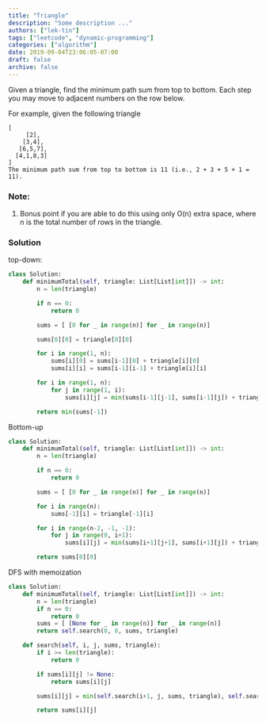 ```yaml
---
title: "Triangle"
description: "Some description ..."
authors: ["lek-tin"]
tags: ["leetcode", "dynamic-programming"]
categories: ["algorithm"]
date: 2019-09-04T23:06:05-07:00
draft: false
archive: false
---
```

Given a triangle, find the minimum path sum from top to bottom. Each step you may move to adjacent numbers on the row below.

For example, given the following triangle
```
[
     [2],
    [3,4],
   [6,5,7],
  [4,1,8,3]
]
The minimum path sum from top to bottom is 11 (i.e., 2 + 3 + 5 + 1 = 11).
```

### Note:
1. Bonus point if you are able to do this using only O(n) extra space, where n is the total number of rows in the triangle.

### Solution
top-down:
```python
class Solution:
    def minimumTotal(self, triangle: List[List[int]]) -> int:
        n = len(triangle)

        if n == 0:
            return 0

        sums = [ [0 for _ in range(n)] for _ in range(n)]

        sums[0][0] = triangle[0][0]

        for i in range(1, n):
            sums[i][0] = sums[i-1][0] + triangle[i][0]
            sums[i][i] = sums[i-1][i-1] + triangle[i][i]

        for i in range(1, n):
            for j in range(1, i):
                sums[i][j] = min(sums[i-1][j-1], sums[i-1][j]) + triangle[i][j]

        return min(sums[-1])
```
Bottom-up
```python
class Solution:
    def minimumTotal(self, triangle: List[List[int]]) -> int:
        n = len(triangle)

        if n == 0:
            return 0

        sums = [ [0 for _ in range(n)] for _ in range(n)]

        for i in range(n):
            sums[-1][i] = triangle[-1][i]

        for i in range(n-2, -1, -1):
            for j in range(0, i+1):
                sums[i][j] = min(sums[i+1][j+1], sums[i+1][j]) + triangle[i][j]

        return sums[0][0]
```
DFS with memoization
```python
class Solution:
    def minimumTotal(self, triangle: List[List[int]]) -> int:
        n = len(triangle)
        if n == 0:
            return 0
        sums = [ [None for _ in range(n)] for _ in range(n)]
        return self.search(0, 0, sums, triangle)

    def search(self, i, j, sums, triangle):
        if i >= len(triangle):
            return 0

        if sums[i][j] != None:
            return sums[i][j]

        sums[i][j] = min(self.search(i+1, j, sums, triangle), self.search(i+1, j+1, sums, triangle)) + triangle[i][j]

        return sums[i][j]
```
